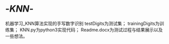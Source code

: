 # -_KNN_-
机器学习_KNN算法实现的手写数字识别
testDigits为测试集；
trainingDigits为训练集；
KNN.py为python3实现代码；
Readme.docx为测试过程与结果展示以及一些想法。
